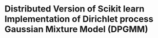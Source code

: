 # Distributed Version of Scikit learn Implementation of Dirichlet process Gaussian Mixture Model (DPGMM)


